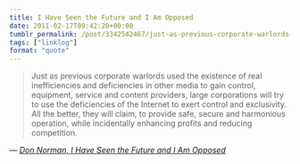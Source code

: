 ```yaml
---
title: I Have Seen the Future and I Am Opposed
date: 2011-02-17T09:42:20+00:00
tumblr_permalink: /post/3342542467/just-as-previous-corporate-warlords-used-the
tags: ["linklog"]
format: "quote"
---
```


> Just as previous corporate warlords used the existence of real inefficiencies and deficiencies in other media to gain control, equipment, service and content providers, large corporations will try to use the deficiencies of the Internet to exert control and exclusivity. All the better, they will claim, to provide safe, secure and harmonious operation, while incidentally enhancing profits and reducing competition.

— <cite>[Don Norman, _I Have Seen the Future and I Am Opposed_](https://www.core77.com/posts/18532/i-have-seen-the-future-and-i-am-opposed-18532)</cite>
